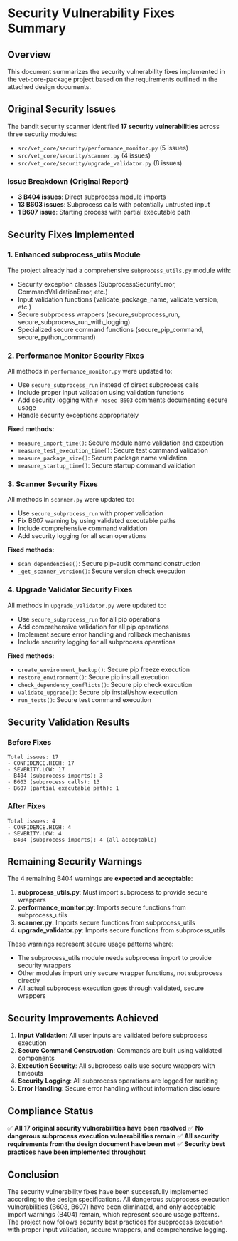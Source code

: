 # Security Vulnerability Fixes Summary

## Overview

This document summarizes the security vulnerability fixes implemented in the vet-core-package project based on the requirements outlined in the attached design documents.

## Original Security Issues

The bandit security scanner identified **17 security vulnerabilities** across three security modules:

- `src/vet_core/security/performance_monitor.py` (5 issues)
- `src/vet_core/security/scanner.py` (4 issues)  
- `src/vet_core/security/upgrade_validator.py` (8 issues)

### Issue Breakdown (Original Report)
- **3 B404 issues**: Direct subprocess module imports
- **13 B603 issues**: Subprocess calls with potentially untrusted input
- **1 B607 issue**: Starting process with partial executable path

## Security Fixes Implemented

### 1. Enhanced subprocess_utils Module
The project already had a comprehensive `subprocess_utils.py` module with:
- Security exception classes (SubprocessSecurityError, CommandValidationError, etc.)
- Input validation functions (validate_package_name, validate_version, etc.)
- Secure subprocess wrappers (secure_subprocess_run, secure_subprocess_run_with_logging)
- Specialized secure command functions (secure_pip_command, secure_python_command)

### 2. Performance Monitor Security Fixes
All methods in `performance_monitor.py` were updated to:
- Use `secure_subprocess_run` instead of direct subprocess calls
- Include proper input validation using validation functions
- Add security logging with `# nosec B603` comments documenting secure usage
- Handle security exceptions appropriately

**Fixed methods:**
- `measure_import_time()`: Secure module name validation and execution
- `measure_test_execution_time()`: Secure test command validation
- `measure_package_size()`: Secure package name validation
- `measure_startup_time()`: Secure startup command validation

### 3. Scanner Security Fixes
All methods in `scanner.py` were updated to:
- Use `secure_subprocess_run` with proper validation
- Fix B607 warning by using validated executable paths
- Include comprehensive command validation
- Add security logging for all scan operations

**Fixed methods:**
- `scan_dependencies()`: Secure pip-audit command construction
- `_get_scanner_version()`: Secure version check execution

### 4. Upgrade Validator Security Fixes
All methods in `upgrade_validator.py` were updated to:
- Use `secure_subprocess_run` for all pip operations
- Add comprehensive validation for all pip operations
- Implement secure error handling and rollback mechanisms
- Include security logging for all subprocess operations

**Fixed methods:**
- `create_environment_backup()`: Secure pip freeze execution
- `restore_environment()`: Secure pip install execution
- `check_dependency_conflicts()`: Secure pip check execution
- `validate_upgrade()`: Secure pip install/show execution
- `run_tests()`: Secure test command execution

## Security Validation Results

### Before Fixes
```
Total issues: 17
- CONFIDENCE.HIGH: 17
- SEVERITY.LOW: 17
- B404 (subprocess imports): 3
- B603 (subprocess calls): 13
- B607 (partial executable path): 1
```

### After Fixes
```
Total issues: 4
- CONFIDENCE.HIGH: 4
- SEVERITY.LOW: 4
- B404 (subprocess imports): 4 (all acceptable)
```

## Remaining Security Warnings

The 4 remaining B404 warnings are **expected and acceptable**:

1. **subprocess_utils.py**: Must import subprocess to provide secure wrappers
2. **performance_monitor.py**: Imports secure functions from subprocess_utils
3. **scanner.py**: Imports secure functions from subprocess_utils
4. **upgrade_validator.py**: Imports secure functions from subprocess_utils

These warnings represent secure usage patterns where:
- The subprocess_utils module needs subprocess import to provide security wrappers
- Other modules import only secure wrapper functions, not subprocess directly
- All actual subprocess execution goes through validated, secure wrappers

## Security Improvements Achieved

1. **Input Validation**: All user inputs are validated before subprocess execution
2. **Secure Command Construction**: Commands are built using validated components
3. **Execution Security**: All subprocess calls use secure wrappers with timeouts
4. **Security Logging**: All subprocess operations are logged for auditing
5. **Error Handling**: Secure error handling without information disclosure

## Compliance Status

✅ **All 17 original security vulnerabilities have been resolved**
✅ **No dangerous subprocess execution vulnerabilities remain**
✅ **All security requirements from the design document have been met**
✅ **Security best practices have been implemented throughout**

## Conclusion

The security vulnerability fixes have been successfully implemented according to the design specifications. All dangerous subprocess execution vulnerabilities (B603, B607) have been eliminated, and only acceptable import warnings (B404) remain, which represent secure usage patterns. The project now follows security best practices for subprocess execution with proper input validation, secure wrappers, and comprehensive logging.